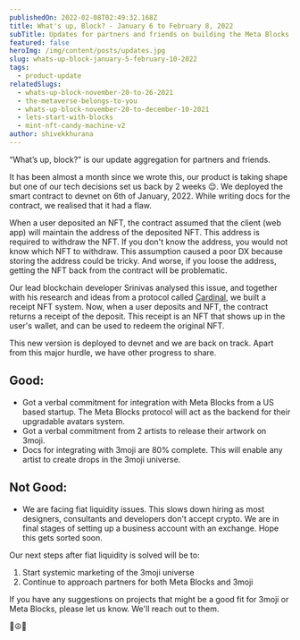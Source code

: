 ```yaml
---
publishedOn: 2022-02-08T02:49:32.168Z
title: What's up, Block? - January 6 to February 8, 2022
subTitle: Updates for partners and friends on building the Meta Blocks Protocol
featured: false
heroImg: /img/content/posts/updates.jpg
slug: whats-up-block-january-5-february-10-2022
tags:
  - product-update
relatedSlugs:
  - whats-up-block-november-20-to-26-2021
  - the-metaverse-belongs-to-you
  - whats-up-block-november-20-to-december-10-2021
  - lets-start-with-blocks
  - mint-nft-candy-machine-v2
author: shivekkhurana
---
```

“What’s up, block?” is our update aggregation for partners and friends.

It has been almost a month since we wrote this, our product is taking shape but one of our tech decisions set us back by 2 weeks 😌. We deployed the smart contract to devnet on 6th of January, 2022. While writing docs for the contract, we realised that it had a flaw. 

When a user deposited an NFT, the contract assumed that the client (web app) will maintain the address of the deposited NFT. This address is required to withdraw the NFT. If you don't know the address, you would not know which NFT to withdraw. This assumption caused a poor DX because storing the address could be tricky. And worse, if you loose the address, getting the NFT back from the contract will be problematic.

Our lead blockchain developer Srinivas analysed this issue, and together with his research and ideas from a protocol called [Cardinal](https://www.cardinal.so/), we built a receipt NFT system. Now, when a user deposits and NFT, the contract returns a receipt of the deposit. This receipt is an NFT that shows up in the user's wallet, and can be used to redeem the original NFT. 

This new version is deployed to devnet and we are back on track. Apart from this major hurdle, we have other progress to share.

## Good:

* Got a verbal commitment for integration with Meta Blocks from a US based startup. The Meta Blocks protocol will act as the backend for their upgradable avatars system.
* Got a verbal commitment from 2 artists to release their artwork on 3moji.
* Docs for integrating with 3moji are 80% complete. This will enable any artist to create drops in the 3moji universe.

## Not Good:

* We are facing fiat liquidity issues. This slows down hiring as most designers, consultants and developers don't accept crypto. We are in final stages of setting up a business account with an exchange. Hope this gets sorted soon.

Our next steps after fiat liquidity is solved will be to:

1. Start systemic marketing of the 3moji universe
2. Continue to approach partners for both Meta Blocks and 3moji

If you have any suggestions on projects that might be a good fit for 3moji or Meta Blocks, please let us know. We'll reach out to them.

🔮☮️🤙